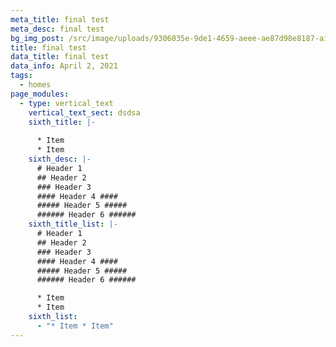 ```yaml
---
meta_title: final test
meta_desc: final test
bg_img_post: /src/image/uploads/9306035e-9de1-4659-aeee-ae87d98e8187-airpod_pros.jpg
title: final test
data_title: final test
data_info: April 2, 2021
tags:
  - homes
page_modules:
  - type: vertical_text
    vertical_text_sect: dsdsa
    sixth_title: |-
      	
      * Item
      * Item
    sixth_desc: |-
      # Header 1
      ## Header 2
      ### Header 3 
      #### Header 4 ####
      ##### Header 5 #####
      ###### Header 6 ######
    sixth_title_list: |-
      # Header 1
      ## Header 2
      ### Header 3 
      #### Header 4 ####
      ##### Header 5 #####
      ###### Header 6 ######

      * Item
      * Item
    sixth_list:
      - "* Item * Item"
---
```

